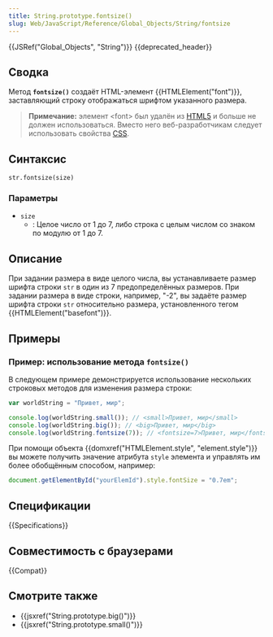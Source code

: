 ```yaml
---
title: String.prototype.fontsize()
slug: Web/JavaScript/Reference/Global_Objects/String/fontsize
---
```


{{JSRef("Global_Objects", "String")}} {{deprecated_header}}

## Сводка

Метод **`fontsize()`** создаёт HTML-элемент {{HTMLElement("font")}}, заставляющий строку отображаться шрифтом указанного размера.

> **Примечание:** элемент \<font> был удалён из [HTML5](/ru/docs/Web/Guide/HTML/HTML5) и больше не должен использоваться. Вместо него веб-разработчикам следует использовать свойства [CSS](/ru/docs/Web/CSS).

## Синтаксис

```
str.fontsize(size)
```

### Параметры

- `size`
  - : Целое число от 1 до 7, либо строка с целым числом со знаком по модулю от 1 до 7.

## Описание

При задании размера в виде целого числа, вы устанавливаете размер шрифта строки `str` в один из 7 предопределённых размеров. При задании размера в виде строки, например, "-2", вы задаёте размер шрифта строки `str` относительно размера, установленного тегом {{HTMLElement("basefont")}}.

## Примеры

### Пример: использование метода `fontsize()`

В следующем примере демонстрируется использование нескольких строковых методов для изменения размера строки:

```js
var worldString = "Привет, мир";

console.log(worldString.small()); // <small>Привет, мир</small>
console.log(worldString.big()); // <big>Привет, мир</big>
console.log(worldString.fontsize(7)); // <fontsize=7>Привет, мир</fontsize>
```

При помощи объекта {{domxref("HTMLElement.style", "element.style")}} вы можете получить значение атрибута `style` элемента и управлять им более обобщённым способом, например:

```js
document.getElementById("yourElemId").style.fontSize = "0.7em";
```

## Спецификации

{{Specifications}}

## Совместимость с браузерами

{{Compat}}

## Смотрите также

- {{jsxref("String.prototype.big()")}}
- {{jsxref("String.prototype.small()")}}
